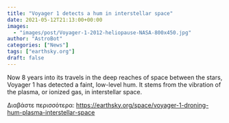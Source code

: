 ```yaml
---
title: "Voyager 1 detects a hum in interstellar space"
date: 2021-05-12T21:13:00+00:00
images:
  - "images/post/Voyager-1-2012-heliopause-NASA-800x450.jpg"
author: "AstroBot"
categories: ["News"]
tags: ["earthsky.org"]
draft: false
---
```


Now 8 years into its travels in the deep reaches of space between the stars, Voyager 1 has detected a faint, low-level hum. It stems from the vibration of the plasma, or ionized gas, in interstellar space.

Διαβάστε περισσότερα: https://earthsky.org/space/voyager-1-droning-hum-plasma-interstellar-space
